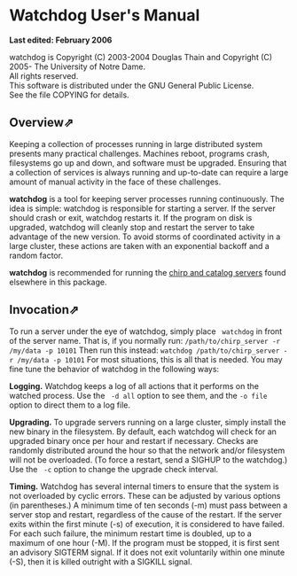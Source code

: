 # Watchdog User's Manual

**Last edited: February 2006**

watchdog is Copyright (C) 2003-2004 Douglas Thain and Copyright (C) 2005- The
University of Notre Dame.  
All rights reserved.  
This software is distributed under the GNU General Public License.  
See the file COPYING for details.

## Overview⇗

Keeping a collection of processes running in large distributed system presents
many practical challenges. Machines reboot, programs crash, filesystems go up
and down, and software must be upgraded. Ensuring that a collection of
services is always running and up-to-date can require a large amount of manual
activity in the face of these challenges.

**watchdog** is a tool for keeping server processes running continuously. The
idea is simple: watchdog is responsible for starting a server. If the server
should crash or exit, watchdog restarts it. If the program on disk is
upgraded, watchdog will cleanly stop and restart the server to take advantage
of the new version. To avoid storms of coordinated activity in a large
cluster, these actions are taken with an exponential backoff and a random
factor.

**watchdog** is recommended for running the [chirp and catalog
servers](chirp.html) found elsewhere in this package.

## Invocation⇗

To run a server under the eye of watchdog, simply place ` watchdog` in front
of the server name. That is, if you normally run: `/path/to/chirp_server -r
/my/data -p 10101` Then run this instead: `watchdog /path/to/chirp_server -r
/my/data -p 10101` For most situations, this is all that is needed. You may
fine tune the behavior of watchdog in the following ways:

**Logging.** Watchdog keeps a log of all actions that it performs on the
watched process. Use the ` -d all` option to see them, and the `-o file`
option to direct them to a log file.

**Upgrading.** To upgrade servers running on a large cluster, simply install
the new binary in the filesystem. By default, each watchdog will check for an
upgraded binary once per hour and restart if necessary. Checks are randomly
distributed around the hour so that the network and/or filesystem will not be
overloaded. (To force a restart, send a SIGHUP to the watchdog.) Use the ` -c`
option to change the upgrade check interval.

**Timing.** Watchdog has several internal timers to ensure that the system is
not overloaded by cyclic errors. These can be adjusted by various options (in
parentheses.) A minimum time of ten seconds (-m) must pass between a server
stop and restart, regardless of the cause of the restart. If the server exits
within the first minute (-s) of execution, it is considered to have failed.
For each such failure, the minimum restart time is doubled, up to a maximum of
one hour (-M). If the program must be stopped, it is first sent an advisory
SIGTERM signal. If it does not exit voluntarily within one minute (-S), then
it is killed outright with a SIGKILL signal.

